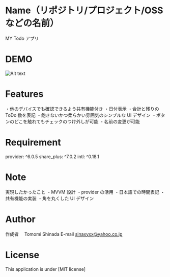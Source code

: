 # Name（リポジトリ/プロジェクト/OSS などの名前）

MY Todo アプリ

# DEMO

![Alt text](image.png)

# Features

・他のデバイスでも確認できるよう共有機能付き
・日付表示
・合計と残りの ToDo 数を表記
・飽きないかつ柔らかい雰囲気のシンプルな UI デザイン
・ボタンのどこを触れてもチェックのつけ外しが可能
・名前の変更が可能

# Requirement

provider: ^6.0.5
share_plus: ^7.0.2
intl: ^0.18.1

# Note

実現したかったこと
・MVVM 設計
・provider の活用
・日本語での時間表記
・共有機能の実装
・角を丸くした UI デザイン

# Author

作成者　 Tomomi Shinada
E-mail sinaxyxx@yahoo.co.jp

# License

This application is under [MIT license]
